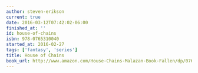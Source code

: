 ```yaml
---
author: steven-erikson
current: true
date: 2016-03-12T07:42:02-06:00
finished_at: ''
id: house-of-chains
isbn: 978-0765310040
started_at: 2016-02-27
tags: ['fantasy', 'series']
title: House of Chains
book_url: http://www.amazon.com/House-Chains-Malazan-Book-Fallen/dp/076531004X/
---
```

